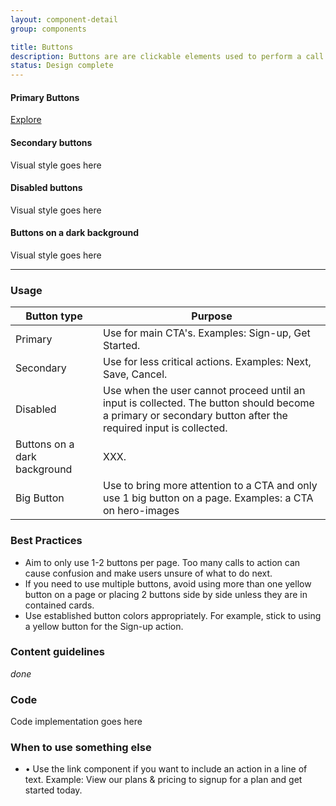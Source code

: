 ```yaml
---
layout: component-detail
group: components

title: Buttons
description: Buttons are are clickable elements used to perform a call to action.
status: Design complete
---
```

#### Primary Buttons
<div class="u-margin-bottom-double"><a href="{{ "/design-principles.html" | prepend: site.baseurl }}" class="c-btn">Explore</a></div>

#### Secondary buttons
Visual style goes here  

#### Disabled buttons
Visual style goes here  

#### Buttons on a dark background
Visual style goes here  

<hr>

### Usage

| Button type     | Purpose                                                                          |
| --------------- |----------------------------------------------------------------------------------|
| Primary         | Use for main CTA's. Examples: Sign-up, Get Started.                                 |
| Secondary       | Use for less critical actions. Examples: Next, Save, Cancel.                |
| Disabled        | Use when the user cannot proceed until an input is collected. The button should become a primary or secondary button after the required input is collected.     |
| Buttons on a dark background | XXX.                    |
| Big Button    | Use to bring more attention to a CTA and only use 1 big button on a page. Examples: a CTA on hero-images      |

### Best Practices
* Aim to only use 1-2 buttons per page. Too many calls to action can cause confusion and make users unsure of what to do next.
* If you need to use multiple buttons, avoid using more than one yellow button on a page or placing 2 buttons side by side unless they are in contained cards.
* Use established button colors appropriately. For example, stick to using a yellow button for the Sign-up action.


### Content guidelines
<i class="material-icons">done</i>


### Code
Code implementation goes here

### When to use something else
* • Use the link component if you want to include an action in a line of text. Example: View our plans & pricing to signup for a plan and get started today.
